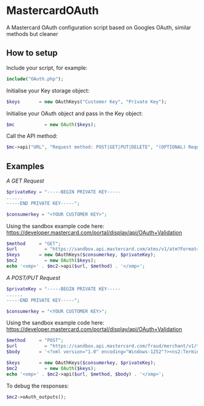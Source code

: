 MastercardOAuth
===============

A Mastercard OAuth configuration script based on Googles OAuth, similar methods but cleaner


How to setup
------------

Include your script, for example:
```php
include("OAuth.php"); 
```

Initialise your Key storage object:
```php
$keys 		= new OAuthKeys("Customer Key", "Private Key");
```
Initialise your OAuth object and pass in the Key object:
```php
$mc 		  = new OAuth($keys);
```
Call the API method:
```php
$mc->api("URL", "Request method: POST|GET|PUT|DELETE", "(OPTIONAL) Request Body (used in PUT and POST Requests)")
```

Examples
--------

*A GET Request*
```php
$privateKey = "-----BEGIN PRIVATE KEY-----
......
-----END PRIVATE KEY-----";

$consumerkey = "<YOUR CUSTOMER KEY>";
```
Using the sandbox example code here:
https://developer.mastercard.com/portal/display/api/OAuth+Validation

```php
$method 	= "GET";
$url 		  = "https://sandbox.api.mastercard.com/atms/v1/atm?Format=XML&PageOffset=0&PageLength=10&AddressLine1=70%20Main%20St&PostalCode=63366&Country=USA";
$keys 		= new OAuthKeys($consumerkey, $privateKey);
$mc2 		  = new OAuth($keys);
echo '<xmp>' . $mc2->api($url, $method) . '</xmp>';
```


*A POST/PUT Request*

```php
$privateKey = "-----BEGIN PRIVATE KEY-----
......
-----END PRIVATE KEY-----";

$consumerkey = "<YOUR CUSTOMER KEY>";
```

Using the sandbox example code here:
https://developer.mastercard.com/portal/display/api/OAuth+Validation

```php
$method 	= "POST";
$url 		  = "https://sandbox.api.mastercard.com/fraud/merchant/v1/termination-inquiry?Format=XML&PageLength=10&PageOffset=0";
$body 		= '<?xml version="1.0" encoding="Windows-1252"?><ns2:TerminationInquiryRequest xmlns:ns2="http://mastercard.com/termination"><AcquirerId>1996</AcquirerId><TransactionReferenceNumber>1</TransactionReferenceNumber><Merchant><Name>TEST</Name><DoingBusinessAsName>TEST</DoingBusinessAsName><PhoneNumber>5555555555</PhoneNumber><NationalTaxId>1234567890</NationalTaxId><Address><Line1>5555 Test Lane</Line1><City>TEST</City><CountrySubdivision>XX</CountrySubdivision><PostalCode>12345</PostalCode><Country>USA</Country></Address><Principal><FirstName>John</FirstName><LastName>Smith</LastName><NationalId>1234567890</NationalId><PhoneNumber>5555555555</PhoneNumber><Address><Line1>5555 Test Lane</Line1><City>TEST</City><CountrySubdivision>XX</CountrySubdivision><PostalCode>12345</PostalCode><Country>USA</Country></Address><DriversLicense><Number>1234567890</Number><CountrySubdivision>XX</CountrySubdivision></DriversLicense></Principal></Merchant></ns2:TerminationInquiryRequest>';

$keys 		= new OAuthKeys($consumerkey, $privateKey);
$mc2 		  = new OAuth($keys);
echo '<xmp>' . $mc2->api($url, $method, $body) . '</xmp>';
```

To debug the responses:
```php
$mc2->oAuth_outputs();
```
